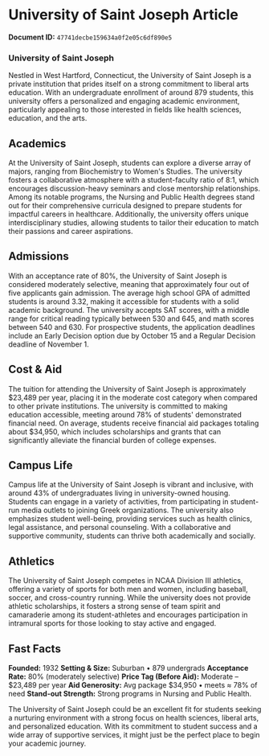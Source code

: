 # University of Saint Joseph Article

**Document ID:** `47741decbe159634a0f2e05c6df890e5`

### University of Saint Joseph

Nestled in West Hartford, Connecticut, the University of Saint Joseph is a private institution that prides itself on a strong commitment to liberal arts education. With an undergraduate enrollment of around 879 students, this university offers a personalized and engaging academic environment, particularly appealing to those interested in fields like health sciences, education, and the arts.

## Academics

At the University of Saint Joseph, students can explore a diverse array of majors, ranging from Biochemistry to Women's Studies. The university fosters a collaborative atmosphere with a student-faculty ratio of 8:1, which encourages discussion-heavy seminars and close mentorship relationships. Among its notable programs, the Nursing and Public Health degrees stand out for their comprehensive curricula designed to prepare students for impactful careers in healthcare. Additionally, the university offers unique interdisciplinary studies, allowing students to tailor their education to match their passions and career aspirations.

## Admissions

With an acceptance rate of 80%, the University of Saint Joseph is considered moderately selective, meaning that approximately four out of five applicants gain admission. The average high school GPA of admitted students is around 3.32, making it accessible for students with a solid academic background. The university accepts SAT scores, with a middle range for critical reading typically between 530 and 645, and math scores between 540 and 630. For prospective students, the application deadlines include an Early Decision option due by October 15 and a Regular Decision deadline of November 1.

## Cost & Aid

The tuition for attending the University of Saint Joseph is approximately $23,489 per year, placing it in the moderate cost category when compared to other private institutions. The university is committed to making education accessible, meeting around 78% of students' demonstrated financial need. On average, students receive financial aid packages totaling about $34,950, which includes scholarships and grants that can significantly alleviate the financial burden of college expenses.

## Campus Life

Campus life at the University of Saint Joseph is vibrant and inclusive, with around 43% of undergraduates living in university-owned housing. Students can engage in a variety of activities, from participating in student-run media outlets to joining Greek organizations. The university also emphasizes student well-being, providing services such as health clinics, legal assistance, and personal counseling. With a collaborative and supportive community, students can thrive both academically and socially.

## Athletics

The University of Saint Joseph competes in NCAA Division III athletics, offering a variety of sports for both men and women, including baseball, soccer, and cross-country running. While the university does not provide athletic scholarships, it fosters a strong sense of team spirit and camaraderie among its student-athletes and encourages participation in intramural sports for those looking to stay active and engaged.

## Fast Facts
**Founded:** 1932
**Setting & Size:** Suburban • 879 undergrads
**Acceptance Rate:** 80% (moderately selective)
**Price Tag (Before Aid):** Moderate – $23,489 per year
**Aid Generosity:** Avg package $34,950 • meets ≈ 78% of need
**Stand-out Strength:** Strong programs in Nursing and Public Health.

The University of Saint Joseph could be an excellent fit for students seeking a nurturing environment with a strong focus on health sciences, liberal arts, and personalized education. With its commitment to student success and a wide array of supportive services, it might just be the perfect place to begin your academic journey.
